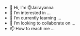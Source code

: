 - 👋 Hi, I’m @Jairayanna
- 👀 I’m interested in ...
- 🌱 I’m currently learning ...
- 💞️ I’m looking to collaborate on ...
- 📫 How to reach me ...

<!---
Jairayanna/Jairayanna is a ✨ special ✨ repository because its `README.md` (this file) appears on your GitHub profile.
You can click the Preview link to take a look at your changes.
--->
